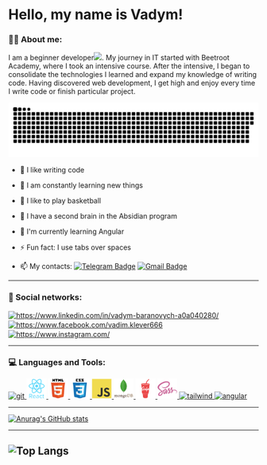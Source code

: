 
# Hello, my name is Vadym!

### 👨‍💻 About me:

I am a beginner developer<img src="https://media.giphy.com/media/WUlplcMpOCEmTGBtBW/giphy.gif" width="30px">. My journey in IT started with Beetroot Academy, where I took an intensive course. After the intensive, I began to consolidate the technologies I learned and expand my knowledge of writing code. Having discovered web development, I get high and enjoy every time I write code or finish particular project.

<p align="center">
 <img width="800" src="assets/github-snake.svg" alt="snake"/>
</p>

- 🦾 I like writing code

- 📖 I am constantly learning new things

- 🏀 I like to play basketball

- 🧠  I have a second brain in the Absidian program

- 🌱 I'm currently learning Angular  
  
- ⚡ Fun fact: I use tabs over spaces  

- 📫 My contacts: [![Telegram Badge](https://img.shields.io/badge/-vadymbaranovych-blue?style=flat&logo=Telegram&logoColor=white)](https://t.me/samosa_boy) [![Gmail Badge](https://img.shields.io/badge/-Gmail-red?style=flat&logo=Gmail&logoColor=white)](mailto:miller08258@gmail.com)

---

### 🤝 Social networks:

<p align="left">
    <a href="https://www.linkedin.com/in/vadym-baranovych-a0a040280/" target="blank"><img align="center" src="https://raw.githubusercontent.com/rahuldkjain/github-profile-readme-generator/master/src/images/icons/Social/linked-in-alt.svg" alt="https://www.linkedin.com/in/vadym-baranovych-a0a040280/" height="30" width="40" /></a>
    <a href="https://www.facebook.com/vadim.klever666" target="blank"><img align="center" src="https://raw.githubusercontent.com/rahuldkjain/github-profile-readme-generator/master/src/images/icons/Social/facebook.svg" alt="https://www.facebook.com/vadim.klever666" height="30" width="40" /></a>
    <a href="https://www.instagram.com/samosaboy_/" target="blank"><img align="center" src="https://raw.githubusercontent.com/rahuldkjain/github-profile-readme-generator/master/src/images/icons/Social/instagram.svg" alt="https://www.instagram.com/" height="30" width="40" /></a>
</p>

---

### 💻 Languages and Tools:
<p align="left"> <a href="https://git-scm.com/" target="_blank" rel="noreferrer"> <img src="https://www.vectorlogo.zone/logos/git-scm/git-scm-icon.svg" alt="git" width="40" height="40"/> </a> <a href="https://reactjs.org/" target="_blank" rel="noreferrer"> <img src="https://raw.githubusercontent.com/devicons/devicon/master/icons/react/react-original-wordmark.svg" alt="react" width="40" height="40"/> </a> <a href="https://www.w3.org/html/" target="_blank" rel="noreferrer"> <img src="https://raw.githubusercontent.com/devicons/devicon/master/icons/html5/html5-original-wordmark.svg" alt="html5" width="40" height="40"/> </a> <a href="https://www.w3schools.com/css/" target="_blank" rel="noreferrer"> <img src="https://raw.githubusercontent.com/devicons/devicon/master/icons/css3/css3-original-wordmark.svg" alt="css3" width="40" height="40"/> </a><a href="https://developer.mozilla.org/en-US/docs/Web/JavaScript" target="_blank" rel="noreferrer"> <img src="https://raw.githubusercontent.com/devicons/devicon/master/icons/javascript/javascript-original.svg" alt="javascript" width="40" height="40"/> </a> <a href="https://www.mongodb.com/" target="_blank" rel="noreferrer"> <img src="https://raw.githubusercontent.com/devicons/devicon/master/icons/mongodb/mongodb-original-wordmark.svg" alt="mongodb" width="40" height="40"/> </a> <a href="https://gulpjs.com" target="_blank" rel="noreferrer"> <img src="https://raw.githubusercontent.com/devicons/devicon/master/icons/gulp/gulp-plain.svg" alt="gulp" width="40" height="40"/> </a> <a href="https://sass-lang.com" target="_blank" rel="noreferrer"> <img src="https://raw.githubusercontent.com/devicons/devicon/master/icons/sass/sass-original.svg" alt="sass" width="40" height="40"/> </a> <a href="https://tailwindcss.com/" target="_blank" rel="noreferrer"> <img src="https://www.vectorlogo.zone/logos/tailwindcss/tailwindcss-icon.svg" alt="tailwind" width="40" height="40"/> </a> <a href="https://angular.io" target="_blank" rel="noreferrer"> <img src="https://angular.io/assets/images/logos/angular/angular.svg" alt="angular" width="40" height="40"/> </a> </p>

---

[![Anurag's GitHub stats](https://github-readme-stats.vercel.app/api?username=VadymBaranovych&show_icons=true&theme=dracula)](https://github.com/anuraghazra/github-readme-stats)

---

![Top Langs](https://github-readme-stats.vercel.app/api/top-langs/?username=VadymBaranovych&hide_progress=true&theme=dracula)
---
